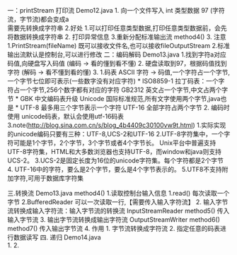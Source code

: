 一：printStream 打印流 Demo12.java
    1. 向一个文件写入 int 类型数据 97 (字符流，字节流)都会变成a  
        需要先转换成字符串
    2.好处
        1.可以打印任意类型数据,打印任意类型数据前，会先将数据转换成字符串
        2. 打印异常信息
        3.重新分配标准输出流 method4()
    3. 注意
        1.PrintStream(fileName) 既可以接收文件名,也可以接收fileOutputStream
        2.标准输出流默认是控制台,可以进行修改
二：编码解码 Demo13.java
    1.找到字符a对应码值,向硬盘写入码值 (编码 -> 看的懂到看不懂)
    2. 硬盘读取到97，根据码值找到字符  (解码 -> 看不懂到看的懂)
    3.
        1.码表
          ASCII 字符 -> 码值,一个字符占一个字节,一个字节七位即可表示(一些数字没有对应字符)
          * ISO8859-1 拉丁码表：一个字符占一个字节,256个数字都有对应的字符
          GB2312 英文占一个字节,中文占两个字节
          * GBK 中文编码表升级
          Unicode 国际标准规范,所有文字使用两个字节,java也是
          * UTF-8 最多用三个字节表示一个字符
          UTF-16 全部字符占两个字节
        2. 编码时使用 unicode码表，默认会使用utf-16码表 
        3.note(http://blog.sina.com.cn/s/blog_4b4409c30100vw9t.html)
            1.实际实现的unicode编码只要有三种：UTF-8,UCS-2和UTF-16
            2.UTF-8字符集中，一个字符可能是1个字节，2个字节，3个字节或者4个字节长。
            Unix平台中普遍支持UTF-8字符集，HTML和大多数浏览器也支持UTF-8，而window和java则支持UCS-2。
            3.UCS-2是固定长度为16位的unicode字符集。每个字符都是2个字节
            4. UTF-16中的字符，要么是2个字节，要么是4个字节表示的。
            5.UTF8不支持附加字符,可用于数据库字符集

三.转换流 Demo13.java  method4()
    1.读取控制台输入信息
        1.read() 每次读取一个字节
        2.BufferedReader 可以一次读取一行,【需要传入输入字符流】
    2. 输入字节流转换成输入字符流：输入字节流的转换流 InputStreamReader  method5()
        传入输入字节流
    3. 输出字节流转换成输出字符流  OutputStreamWriter   method6() method7()
        传入输出字节流
    4. 作用
        1. 字节流转换成字符流
        2. 指定任意的码表进行数据读写
四. 递归  Demo14.java  
    1.
    2.